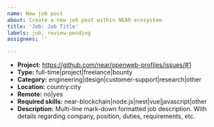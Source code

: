 ```yaml
---
name: New job post
about: Create a new job post within NEAR ecosystem
title: 'Job: Job Title'
labels: job, review-pending
assignees: ''

---
```


- __Project:__ https://github.com/near/openweb-profiles/issues/#1
- __Type:__ full-time|project|freelance|bounty
- __Category:__ engineering|design|customer-support|research|other
- __Location:__ country:city
- __Remote:__ no|yes
- __Required skills:__ near-blockchain|node.js|nest|vue|javascript|other
- __Description:__ Multi-line mark-down formatted job description.
With details regarding company, position, duties, requirements, etc.
